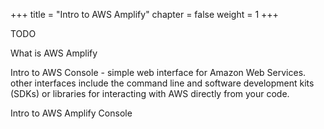 +++
title = "Intro to AWS Amplify"
chapter = false
weight = 1
+++

TODO

What is AWS Amplify

Intro to AWS Console - simple web interface for Amazon Web Services. other interfaces include the command line and software development kits (SDKs) or libraries for interacting with AWS directly from your code.

Intro to AWS Amplify Console